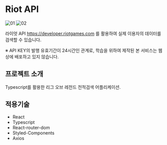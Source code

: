 # Riot API

![01](https://user-images.githubusercontent.com/68801887/207211999-97dd83f8-9e04-45df-83f1-1dee1b2005bd.png)
![02](https://user-images.githubusercontent.com/68801887/207212012-c6182148-7ca0-4996-80d7-9f9c24461694.png)

라이엇 API https://developer.riotgames.com 를 활용하여 실제 이용자의 데이터를 검색할 수 있습니다.

※ API KEY의 발행 유효기간이 24시간인 관계로, 학습을 위하여 제작된 본 서비스는 웹상에 배포하고 있지 않습니다.

## 프로젝트 소개
Typescript를 활용한 리그 오브 레전드 전적검색 어플리케이션.

## 적용기술
- React
- Typescript
- React-router-dom
- Styled-Components
- Axios
